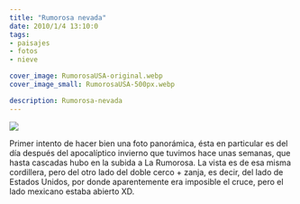 ```yaml
---
title: "Rumorosa nevada"
date: 2010/1/4 13:10:0
tags: 
- paisajes
- fotos
- nieve

cover_image: RumorosaUSA-original.webp
cover_image_small: RumorosaUSA-500px.webp

description: Rumorosa-nevada
---
```



[![](RumorosaUSA)](RumorosaUSA-original.webp)

Primer intento de hacer bien una foto panorámica, ésta en particular es del día después del apocalíptico invierno que tuvimos hace unas semanas, que hasta cascadas hubo en la subida a La Rumorosa. La vista es de esa misma cordillera, pero del otro lado del doble cerco + zanja, es decir, del lado de Estados Unidos, por donde aparentemente era imposible el cruce, pero el lado mexicano estaba abierto XD.

